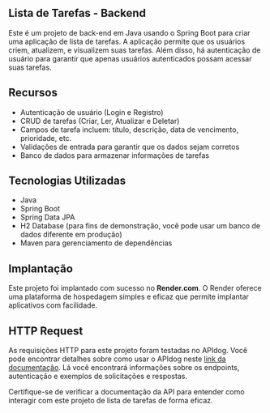 ## Lista de Tarefas - Backend

Este é um projeto de back-end em Java usando o Spring Boot para criar uma aplicação de lista de tarefas. A aplicação permite que os usuários criem, atualizem,
e visualizem suas tarefas. Além disso, há autenticação de usuário para garantir que apenas usuários autenticados possam acessar suas tarefas.

## Recursos
* Autenticação de usuário (Login e Registro)
* CRUD de tarefas (Criar, Ler, Atualizar e Deletar)
* Campos de tarefa incluem: título, descrição, data de vencimento, prioridade, etc.
* Validações de entrada para garantir que os dados sejam corretos
* Banco de dados para armazenar informações de tarefas

## Tecnologias Utilizadas
* Java
* Spring Boot
* Spring Data JPA
* H2 Database (para fins de demonstração, você pode usar um banco de dados diferente em produção)
* Maven para gerenciamento de dependências

## Implantação
Este projeto foi implantado com sucesso no **Render.com**. O Render oferece uma plataforma de hospedagem simples e eficaz que permite implantar aplicativos com facilidade.

## HTTP Request
As requisições HTTP para este projeto foram testadas no APIdog. Você pode encontrar detalhes sobre como usar o APIdog neste <a href="https://apidog.com/help/category/api-documentation">link da documentação</a>. Lá você encontrará informações sobre os endpoints, autenticação e exemplos de solicitações e respostas.

Certifique-se de verificar a documentação da API para entender como interagir com este projeto de lista de tarefas de forma eficaz.
